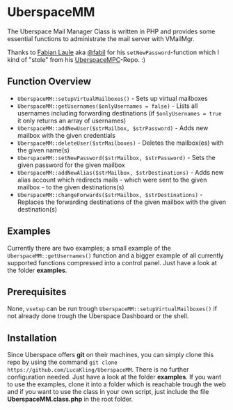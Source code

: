 # UberspaceMM
The Uberspace Mail Manager Class is written in PHP and provides some essential functions to administrate the mail server with VMailMgr.

Thanks to [Fabian Laule](http://www.fabianlaule.de/) aka [@fabil](https://github.com/fabil) for his `setNewPassword`-function which I kind of "stole" from his [UberspaceMPC](https://github.com/fabil/uberspacempc)-Repo. :)

## Function Overview
* `UberspaceMM::setupVirtualMailboxes()` - Sets up virtual mailboxes
* `UberspaceMM::getUsernames($onlyUsernames = false)` - Lists all usernames including forwarding destinations (if `$onlyUsernames = true` it only returns an array of usernames)
* `UberspaceMM::addNewUser($strMailbox, $strPassword)` - Adds new mailbox with the given credentials
* `UberspaceMM::deleteUser($strMailboxes)` - Deletes the mailbox(es) with the given name(s)
* `UberspaceMM::setNewPassword($strMailbox, $strPassword)` - Sets the given password for the given mailbox
* `UberspaceMM::addNewAlias($strMailbox, $strDestinations)` - Adds new alias account which redirects mails - which were sent to the given mailbox - to the given destinations(s)
* `UberspaceMM::changeForwards($strMailbox, $strDestinations)` - Replaces the forwarding destinations of the given mailbox with the given destination(s)

## Examples
Currently there are two examples; a small example of the `UberspaceMM::getUsernames()` function and a bigger example of all currently supported functions compressed into a control panel. Just have a look at the folder **examples**.

## Prerequisites
None, `vsetup` can be run trough `UberspaceMM::setupVirtualMailboxes()` if not already done trough the Uberspace Dashboard or the shell.

## Installation
Since Uberspace offers **git** on their machines, you can simply clone this repo by using the command `git clone https://github.com/LucaKling/UberspaceMM`. There is no further configuration needed. Just have a look at the folder **examples**. If you want to use the examples, clone it into a folder which is reachable trough the web and if you want to use the class in your own script, just include the file **UberspaceMM.class.php** in the root folder.
